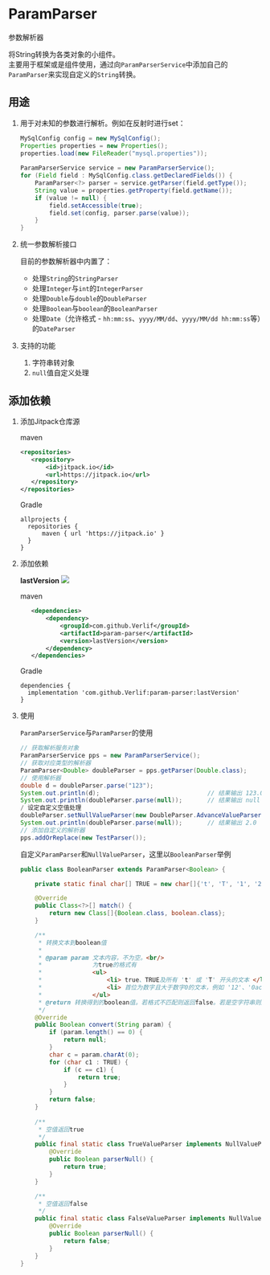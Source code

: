 # ParamParser
参数解析器

将String转换为各类对象的小组件。  
主要用于框架或是组件使用，通过向`ParamParserService`中添加自己的`ParamParser`来实现自定义的`String`转换。

## 用途

1. 用于对未知的参数进行解析。例如在反射时进行set：

    ```java
    MySqlConfig config = new MySqlConfig();
    Properties properties = new Properties();
    properties.load(new FileReader("mysql.properties"));
  
    ParamParserService service = new ParamParserService();
    for (Field field : MySqlConfig.class.getDeclaredFields()) {
        ParamParser<?> parser = service.getParser(field.getType());
        String value = properties.getProperty(field.getName());
        if (value != null) {
            field.setAccessible(true);
            field.set(config, parser.parse(value));
        }
    }
    ```

2. 统一参数解析接口

    目前的参数解析器中内置了：

    * 处理`String`的`StringParser`
    * 处理`Integer`与`int`的`IntegerParser`
    * 处理`Double`与`double`的`DoubleParser`
    * 处理`Boolean`与`boolean`的`BooleanParser`
    * 处理`Date`（允许格式 - `hh:mm:ss`、`yyyy/MM/dd`、`yyyy/MM/dd hh:mm:ss`等）的`DateParser`

3. 支持的功能

   1. 字符串转对象
   2. `null`值自定义处理

## 添加依赖

1. 添加Jitpack仓库源

    maven

    ```xml
    <repositories>
       <repository>
           <id>jitpack.io</id>
           <url>https://jitpack.io</url>
       </repository>
    </repositories>
    ```

    Gradle

    ```text
    allprojects {
      repositories {
          maven { url 'https://jitpack.io' }
      }
    }
    ```

2. 添加依赖

   __lastVersion__ [![](https://jitpack.io/v/Verlif/param-parser.svg)](https://jitpack.io/#Verlif/param-parser)

   maven

   ```xml
      <dependencies>
          <dependency>
              <groupId>com.github.Verlif</groupId>
              <artifactId>param-parser</artifactId>
              <version>lastVersion</version>
          </dependency>
      </dependencies>
   ```

   Gradle

   ```text
   dependencies {
     implementation 'com.github.Verlif:param-parser:lastVersion'
   }
   ```

3. 使用

   `ParamParserService`与`ParamParser`的使用

   ```java
   // 获取解析服务对象
   ParamParserService pps = new ParamParserService();
   // 获取对应类型的解析器
   ParamParser<Double> doubleParser = pps.getParser(Double.class);
   // 使用解析器
   double d = doubleParser.parse("123");
   System.out.println(d);                              // 结果输出 123.0
   System.out.println(doubleParser.parse(null));       // 结果输出 null
   / 设定自定义空值处理
   doubleParser.setNullValueParser(new DoubleParser.AdvanceValueParser(2));
   System.out.println(doubleParser.parse(null));       // 结果输出 2.0
   // 添加自定义的解析器
   pps.addOrReplace(new TestParser());
   ```

   自定义`ParamParser`和`NullValueParser`，这里以`BooleanParser`举例

   ```java
   public class BooleanParser extends ParamParser<Boolean> {

       private static final char[] TRUE = new char[]{'t', 'T', '1', '2', '3', '4', '5', '6', '7', '8', '9'};

       @Override
       public Class<?>[] match() {
           return new Class[]{Boolean.class, boolean.class};
       }

       /**
        * 转换文本到boolean值
        *
        * @param param 文本内容，不为空。<br/>
        *              为true的格式有
        *              <ul>
        *                  <li> true、TRUE及所有 't' 或 'T' 开头的文本 </li>
        *                  <li> 首位为数字且大于数字0的文本，例如 '12'、'0ac' 等 </li>
        *              </ul>
        * @return 转换得到的boolean值。若格式不匹配则返回false。若是空字符串则返回null，交由ParamParser父类处理空值。
        */
       @Override
       public Boolean convert(String param) {
           if (param.length() == 0) {
               return null;
           }
           char c = param.charAt(0);
           for (char c1 : TRUE) {
               if (c == c1) {
                   return true;
               }
           }
           return false;
       }
       
       /**
        * 空值返回true
        */
       public final static class TrueValueParser implements NullValueParser<Boolean> {
           @Override
           public Boolean parserNull() {
               return true;
           }
       }
   
       /**
        * 空值返回false
        */
       public final static class FalseValueParser implements NullValueParser<Boolean> {
           @Override
           public Boolean parserNull() {
               return false;
           }
       }
   }
   ```
